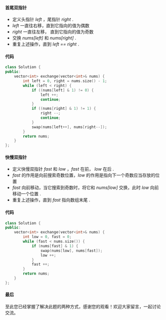 ####  首尾双指针



- 定义头指针 *left* ，尾指针 *right* .
- *left* 一直往右移，直到它指向的值为偶数
- *right* 一直往左移， 直到它指向的值为奇数
- 交换 *nums[left]* 和 *nums[right]*  .
- 重复上述操作，直到 *left == right* .



 [](https://pic.leetcode-cn.com/f25bd8d3c3fd5d30969be2954685a21f67e254a6487c6d9d27edf6589a0fca55.gif)



#### 代码

```cpp
class Solution {
public:
    vector<int> exchange(vector<int>& nums) {
        int left = 0, right = nums.size() - 1;
        while (left < right) {
            if ((nums[left] & 1) != 0) {
                left ++;
                continue;
            }
            if ((nums[right] & 1) != 1) {
                right --;
                continue;
            }
            swap(nums[left++], nums[right--]);
        }
        return nums;
    }
};
```





#### 快慢双指针

- 定义快慢双指针 *fast* 和 *low* ，*fast* 在前， *low* 在后 .
- *fast* 的作用是向前搜索奇数位置，*low* 的作用是指向下一个奇数应当存放的位置
- *fast* 向前移动，当它搜索到奇数时，将它和 *nums[low]* 交换，此时 *low* 向前移动一个位置 .
- 重复上述操作，直到 *fast* 指向数组末尾 .



 [](https://pic.leetcode-cn.com/f607c90cfd7578d65a24a6aa513297900b681cfb72563168532765b636fd0c55.gif)


#### 代码

```cpp
class Solution {
public:
    vector<int> exchange(vector<int>& nums) {
        int low = 0, fast = 0;
        while (fast < nums.size()) {
            if (nums[fast] & 1) {
                swap(nums[low], nums[fast]);
                low ++;
            }
            fast ++;
        }
        return nums;
    }
};
```

#### 最后


至此您已经掌握了解决此题的两种方式，感谢您的观看！欢迎大家留言，一起讨论交流。